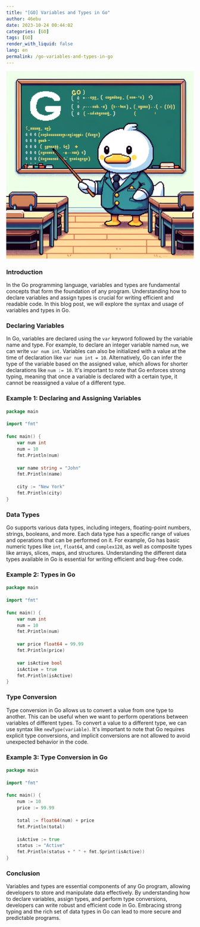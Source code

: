 ```yaml
---
title: "[GO] Variables and Types in Go"
author: 46ebu
date: 2023-10-24 00:44:02 
categories: [GO]
tags: [GO]
render_with_liquid: false
lang: en
permalink: /go-variables-and-types-in-go
---
```


![Intro](/assets/img/post/go.png)
### Introduction
In the Go programming language, variables and types are fundamental concepts that form the foundation of any program. Understanding how to declare variables and assign types is crucial for writing efficient and readable code. In this blog post, we will explore the syntax and usage of variables and types in Go.

### Declaring Variables
In Go, variables are declared using the `var` keyword followed by the variable name and type. For example, to declare an integer variable named `num`, we can write `var num int`. Variables can also be initialized with a value at the time of declaration like `var num int = 10`. Alternatively, Go can infer the type of the variable based on the assigned value, which allows for shorter declarations like `num := 10`. It's important to note that Go enforces strong typing, meaning that once a variable is declared with a certain type, it cannot be reassigned a value of a different type.

### Example 1: Declaring and Assigning Variables
```go
package main

import "fmt"

func main() {
    var num int
    num = 10
    fmt.Println(num)

    var name string = "John"
    fmt.Println(name)

    city := "New York"
    fmt.Println(city)
}
```

### Data Types
Go supports various data types, including integers, floating-point numbers, strings, booleans, and more. Each data type has a specific range of values and operations that can be performed on it. For example, Go has basic numeric types like `int`, `float64`, and `complex128`, as well as composite types like arrays, slices, maps, and structures. Understanding the different data types available in Go is essential for writing efficient and bug-free code.

### Example 2: Types in Go
```go
package main

import "fmt"

func main() {
    var num int
    num = 10
    fmt.Println(num)

    var price float64 = 99.99
    fmt.Println(price)

    var isActive bool
    isActive = true
    fmt.Println(isActive)
}
```

### Type Conversion
Type conversion in Go allows us to convert a value from one type to another. This can be useful when we want to perform operations between variables of different types. To convert a value to a different type, we can use syntax like `newType(variable)`. It's important to note that Go requires explicit type conversions, and implicit conversions are not allowed to avoid unexpected behavior in the code.

### Example 3: Type Conversion in Go
```go
package main

import "fmt"

func main() {
    num := 10
    price := 99.99

    total := float64(num) + price
    fmt.Println(total)

    isActive := true
    status := "Active"
    fmt.Println(status + " " + fmt.Sprint(isActive))
}
```

### Conclusion
Variables and types are essential components of any Go program, allowing developers to store and manipulate data effectively. By understanding how to declare variables, assign types, and perform type conversions, developers can write robust and efficient code in Go. Embracing strong typing and the rich set of data types in Go can lead to more secure and predictable programs.